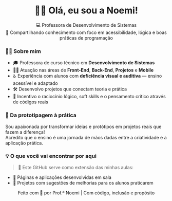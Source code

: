 <h1 align="center">👩‍🏫 Olá, eu sou a Noemi!</h1>

<p align="center">
  💻 Professora de Desenvolvimento de Sistemas <br/>
  🌟 Compartilhando conhecimento com foco em acessibilidade, lógica e boas práticas de programação
</p>



### 👩‍🔬 Sobre mim

- 🎓 Professora de curso técnico em **Desenvolvimento de Sistemas**
- 🧑‍🏫 Atuação nas áreas de **Front-End**, **Back-End**, **Projetos** e **Mobile**
- ♿ Experiência com alunos com **deficiência visual e auditiva** — ensino acessível e adaptado
- 🛠️ Desenvolvo projetos que conectam teoria e prática
- 💬 Incentivo o raciocínio lógico, soft skills e o pensamento crítico através de códigos reais



### 🚀 Da prototipagem à prática

Sou apaixonada por transformar ideias e protótipos em projetos reais que fazem a diferença!  
Acredito que o ensino é uma jornada de mãos dadas entre a criatividade e a aplicação prática.  



### 💡 O que você vai encontrar por aqui

> 💬 Este GitHub serve como extensão das minhas aulas:
- 📄 Páginas e aplicações desenvolvidas em sala
- 🔁 Projetos com sugestões de melhorias para os alunos praticarem


<p align="center">Feito com 💜 por Prof.ª Noemi | Com código, inclusão e propósito</p>
